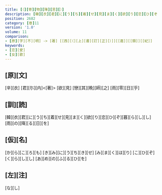 ```yaml
---
title: [（][寄][物][陳][思][）]
description: [韓][衣][君][に][う][ち][着][せ][見][ま][く][欲][り][恋][ひ][ぞ][暮][ら][し][し][雨][の][降][る][日][を]
position: 2682
category: [巻]11
version: '1.0'
volume: 11
comparison:
- [原][字][不][明] -> [著] [[西][（][上][書][訂][正][）]][[嘉]][[類]][[紀]]
keywords:
- [恋][愛]
- [女][歌]
---
```


## [原][文]

[辛][衣] [君][尓][内]<[著]> [欲][見] [戀][其][晩][師][之] [雨][零][日][乎]

## [訓][読]

[韓][衣][君][に][う][ち][着][せ][見][ま][く][欲][り][恋][ひ][ぞ][暮][ら][し][し][雨][の][降][る][日][を]

## [仮][名]

[か][ら][こ][ろ][も] [き][み][に][う][ち][き][せ] [み][ま][く][ほ][り] [こ][ひ][ぞ][く][ら][し][し] [あ][め][の][ふ][る][ひ][を]

## [左][注]

[な][し]
